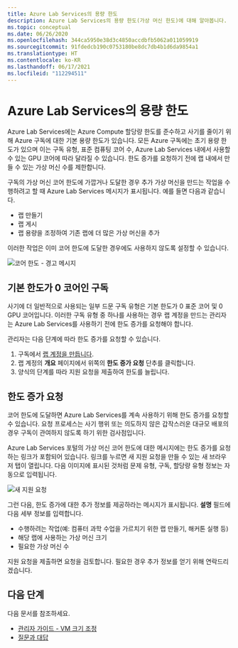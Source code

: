 ```yaml
---
title: Azure Lab Services의 용량 한도
description: Azure Lab Services의 용량 한도(가상 머신 한도)에 대해 알아봅니다.
ms.topic: conceptual
ms.date: 06/26/2020
ms.openlocfilehash: 344ca5950e38d3c4850accdbfb5062a011059919
ms.sourcegitcommit: 91fdedcb190c0753180be8dc7db4b1d6da9854a1
ms.translationtype: HT
ms.contentlocale: ko-KR
ms.lasthandoff: 06/17/2021
ms.locfileid: "112294511"
---
```

# <a name="capacity-limits-in-azure-lab-services"></a>Azure Lab Services의 용량 한도
Azure Lab Services에는 Azure Compute 할당량 한도를 준수하고 사기를 줄이기 위해 Azure 구독에 대한 기본 용량 한도가 있습니다. 모든 Azure 구독에는 초기 용량 한도가 있으며 이는 구독 유형, 표준 컴퓨팅 코어 수, Azure Lab Services 내에서 사용할 수 있는 GPU 코어에 따라 달라질 수 있습니다. 한도 증가를 요청하기 전에 랩 내에서 만들 수 있는 가상 머신 수를 제한합니다.  

구독의 가상 머신 코어 한도에 가깝거나 도달한 경우 추가 가상 머신을 만드는 작업을 수행하려고 할 때 Azure Lab Services 메시지가 표시됩니다. 예를 들면 다음과 같습니다. 

- 랩 만들기
- 랩 게시
- 랩 용량을 조정하여 기존 랩에 더 많은 가상 머신을 추가

이러한 작업은 이미 코어 한도에 도달한 경우에도 사용하지 않도록 설정할 수 있습니다. 

![코어 한도 - 경고 메시지](./media/capacity-limits/warning-message.png)

## <a name="subscriptions-with-default-limit-of-zero-cores"></a>기본 한도가 0 코어인 구독
사기에 더 일반적으로 사용되는 일부 드문 구독 유형은 기본 한도가 0 표준 코어 및 0 GPU 코어입니다. 이러한 구독 유형 중 하나를 사용하는 경우 랩 계정을 만드는 관리자는 Azure Lab Services를 사용하기 전에 한도 증가를 요청해야 합니다. 

관리자는 다음 단계에 따라 한도 증가를 요청할 수 있습니다.  

1.  구독에서 [랩 계정을 만듭니다](tutorial-setup-lab-account.md).
2.  랩 계정의 **개요** 페이지에서 위쪽의 **한도 증가 요청** 단추를 클릭합니다. 
3.  양식의 단계를 따라 지원 요청을 제출하여 한도를 늘립니다.

## <a name="request-a-limit-increase"></a>한도 증가 요청
코어 한도에 도달하면 Azure Lab Services를 계속 사용하기 위해 한도 증가를 요청할 수 있습니다. 요청 프로세스는 사기 행위 또는 의도하지 않은 갑작스러운 대규모 배포의 경우 구독이 관여하지 않도록 하기 위한 검사점입니다.

Azure Lab Services 포털의 가상 머신 코어 한도에 대한 메시지에는 한도 증가를 요청하는 링크가 포함되어 있습니다. 링크를 누르면 새 지원 요청을 만들 수 있는 새 브라우저 탭이 열립니다. 다음 이미지에 표시된 것처럼 문제 유형, 구독, 할당량 유형 정보는 자동으로 입력됩니다. 

![새 지원 요청](./media/capacity-limits/new-support-request.png)


그런 다음, 한도 증가에 대한 추가 정보를 제공하라는 메시지가 표시됩니다. **설명** 필드에 다음 세부 정보를 입력합니다.

- 수행하려는 작업(예: 컴퓨터 과학 수업을 가르치기 위한 랩 만들기, 해커톤 실행 등)
- 해당 랩에 사용하는 가상 머신 크기
- 필요한 가상 머신 수

지원 요청을 제출하면 요청을 검토합니다. 필요한 경우 추가 정보를 얻기 위해 연락드리겠습니다. 

## <a name="next-steps"></a>다음 단계
다음 문서를 참조하세요.
- [관리자 가이드 - VM 크기 조정](administrator-guide.md#vm-sizing)
- [질문과 대답](classroom-labs-faq.yml)